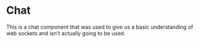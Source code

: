# Chat

This is a chat component that was used to give us a basic understanding of web sockets and isn't actually going to be used.
